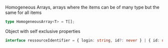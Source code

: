 Homogeneous Arrays, arrays where the items can be of many type but the same for all items

```ts
type HomogeneousArray<T> = T[];
```

Object with self exclusive properties


```ts
interface ressourceIdentifier = { login: string, id?: never } | { id: number, login?: never };
```

